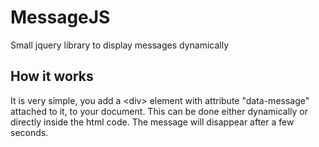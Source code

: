 # MessageJS

Small jquery library to display messages dynamically

## How it works

It is very simple, you add a &lt;div&gt; element with attribute "data-message" attached to it, to your document. This can be done either dynamically or directly inside the html code. The message will disappear after a few seconds.

